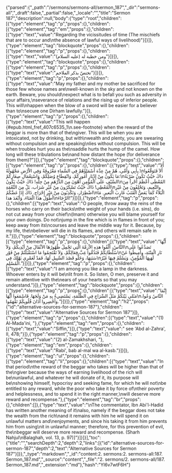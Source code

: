 {"parsed":{"_path":"/sermons/sermons-all/sermon_187","_dir":"sermons-all","_draft":false,"_partial":false,"_locale":"","title":"Sermon 187","description":null,"body":{"type":"root","children":[{"type":"element","tag":"p","props":{},"children":[{"type":"element","tag":"em","props":{},"children":[{"type":"text","value":"Regarding the vicissitudes of time (The mischiefs that are to occur and\nthe absence of lawful ways of livelihood)"}]}]},{"type":"element","tag":"blockquote","props":{},"children":[{"type":"element","tag":"p","props":{},"children":[{"type":"text","value":"ومن خطبة له (عليه السلام)"}]}]},{"type":"element","tag":"blockquote","props":{},"children":[{"type":"element","tag":"p","props":{},"children":[{"type":"text","value":"تختصّ بذكر الملاحم"}]}]},{"type":"element","tag":"p","props":{},"children":[{"type":"text","value":"May my father and my mother be sacrificed for those few whose names are\nwell-known in the sky and not known on the earth. Beware, you should\nexpect what is to befall you such as adversity in your affairs,\nseverance of relations and the rising up of inferior people. This will\nhappen when the blow of a sword will be easier for a believer than to\nsecure one Dirham lawfully."}]},{"type":"element","tag":"p","props":{},"children":[{"type":"text","value":"This will happen {#epub.html_fref_407c6535_1\n.see-footnote} when the reward of the beggar is more than that of the\ngiver. This will be when you are intoxicated, not by drinking, but with\nwealth and plenty, you are swearing without compulsion and are speaking\nlies without compulsion. This will be when troubles hurt you as the\nsaddle hurts the hump of the camel. How long will these tribulations be\nand how distant the hope (for deliverance from them)?"}]},{"type":"element","tag":"blockquote","props":{},"children":[{"type":"element","tag":"p","props":{},"children":[{"type":"text","value":"أَلاَ بِأَبِي وَأُمِّي، هُمْ مِنْ عِدَّة أَسْمَاؤُهُمْ فِي السَّماءِ مَعْرُوفَةٌ وَفِي الاْرْضِ مَجْهُولَةٌ.\nأَلاَ فَتَوَقَّعُوا مَا يَكُونُ مِنْ إِدْبَارِ أُمُورِكُمْ، وَانْقِطَاعِ وُصَلِكُمْ، وَاسْتِعْمَالِ صِغَارِكُمْ:\nذاكَ حَيْثُ تَكُونُ ضَرْبَةُ السَّيْفِ عَلَى الْمُؤْمِنِ أَهْوَنَ مِنَ الدِّرْهَمِ مِنْ حِلِّهِ! ذَاكَ حَيْثُ يَكُونُ\nالمُعْطَى أَعْظَمَ أَجْراً مِنَ الْمُعْطِي! ذَاكَ حَيْثُ تَسْكَرُونَ مِنْ غَيْرِ شَرَاب، بَلْ مِنَ النِّعْمَةِ\nوالنَّعِيمِ، وَتَحْلِفُونَ مِنْ غَيْرِ اضْطِرَار، وَتَكْذِبُونَ مِنْ غيْرِ إِحْرَاج. ذَاكَ إِذَا عَضَّكُمُ\nالْبَلاَءُ كَمَا يَعَضُّ الْقَتَبُ غَارِبَ الْبَعيرِ. مَا أَطْوَلَ هذَا الْعَنَاءَ، وَأَبْعَدَ هذا\nالرَّجَاءَ!"}]}]},{"type":"element","tag":"p","props":{},"children":[{"type":"text","value":"O people, throw away the reins of the horses who carry on their backs\nthe weight of your hands (i.e. sins), do not cut away from your chief\n(Imam) otherwise you will blame yourself for your own doings. Do not\njump in the fire which is in flames in front of you; keep away from its\ncourses and leave the middle way for it. Because, by my life, the\nbeliever will die in its flames, and others will remain safe in it."}]},{"type":"element","tag":"blockquote","props":{},"children":[{"type":"element","tag":"p","props":{},"children":[{"type":"text","value":"أَيُّهَا النَّاسُ، أَلْقُوا هذِهِ الاْزِمَّةَ الَّتِي تَحْمِلُ ظُهُورُهَا الاَثْقَالَ مِنْ أيْدِيكُمْ، وَلاَ\nتَصَدَّعُوا عَلَى سُلْطَانِكُمْ فَتَذُمُّوا غِبَّ فِعَالِكُمْ، وَلاَ تَقْتَحِمُوا مَا اسْتَقْبَلْتُمْ مِنْ فَوْرِ\nنَارِ الْفِتْنَةِ، وأَمِيطُوا عَنْ سَنَنِهَا، وَخَلُّو قَصْدَ السَّبِيلِ لَهَا، فَقدْ لَعَمْرِي يَهْلِكُ فِي\nلَهَبِهَا الْمُؤْمِنُ، وَيَسْلَمُ فِيهَا غَيْرُ الْمُسْلِمِ."}]}]},{"type":"element","tag":"p","props":{},"children":[{"type":"text","value":"I am among you like a lamp in the darkness. Whoever enters by it will be\nlit from it. So listen, O men, preserve it and remain attentive with the\nears of your hearts so that you may understand."}]},{"type":"element","tag":"blockquote","props":{},"children":[{"type":"element","tag":"p","props":{},"children":[{"type":"text","value":"إِنَّمَا مَثَلي بَيْنَكُمْ مَثَلُ السِّرَاجِ فِي الظُّلْمَةِ، يَسْتَضِيءُ بِهِ مَنْ وَلَجَهَا. فَاسْمَعَوا أَيُّهَا\nالنَّاسُ وَعُوا، وَأَحْضِروا آذَانَ قُلُوبِكُمْ تَفْهَمُوا."}]}]},{"type":"element","tag":"h2","props":{"id":"alternative-sources-for-sermon-187"},"children":[{"type":"text","value":"Alternative Sources for Sermon 187"}]},{"type":"element","tag":"p","props":{},"children":[{"type":"text","value":"(1) Al-Mada'ini, "},{"type":"element","tag":"em","props":{},"children":[{"type":"text","value":"Siffin,"}]},{"type":"text","value":" see 'Abd al-Zahra', II, 478;"}]},{"type":"element","tag":"p","props":{},"children":[{"type":"text","value":"(2) al-Zamakhshari, "},{"type":"element","tag":"em","props":{},"children":[{"type":"text","value":"Rabi', bab al-mal wa al-kasb."}]}]},{"type":"element","tag":"ul","props":{},"children":[{"type":"element","tag":"li","props":{},"children":[{"type":"text","value":"In that period\nthe reward of the beggar who takes will be higher than that of the\ngiver because the ways of earning livelihood of the rich will be\nunlawful, and whatever he will donate of it, its purpose will be\nshowing himself, hypocrisy and seeking fame, for which he will not\nbe entitled to any reward, while the poor who take it by force of\ntheir poverty and helplessness, and to spend it in the right manner,\nwill deserve more reward and recompense."},{"type":"element","tag":"br","props":{},"children":[]},{"type":"text","value":"\nThe commentator, Ibn Abi'l-Hadid has written another meaning of it\nalso, namely if the beggar does not take the wealth from the rich\nand it remains with him he will spend it on unlawful matters and\nenjoyments, and since his taking it from him prevents him from using\nit in unlawful manner; therefore, for this prevention of evil, the\nbeggar will deserve more reward and recompense. (Sharh Nahjul\nBalaghah, vol. 13, p. 97)]"}]}]}],"toc":{"title":"","searchDepth":2,"depth":2,"links":[{"id":"alternative-sources-for-sermon-187","depth":2,"text":"Alternative Sources for Sermon 187"}]}},"_type":"markdown","_id":"content:2. sermons:2. sermons-all:187. Sermon_187.md","_source":"content","_file":"2. sermons/2. sermons-all/187. Sermon_187.md","_extension":"md"},"hash":"YI6v7wtF6H"}